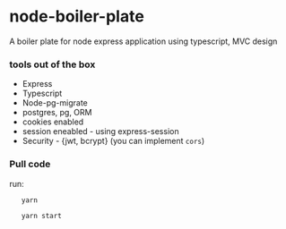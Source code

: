 # node-boiler-plate
 
 A boiler plate for node express application using typescript, MVC design

 ### tools out of the box
 - Express
 - Typescript
 - Node-pg-migrate
 - postgres, pg,  ORM
 - cookies enabled
 - session eneabled - using express-session
 - Security - {jwt, bcrypt} (you can implement `cors`)

 ### Pull code
 run:
 ```
    yarn 

    yarn start

 ```